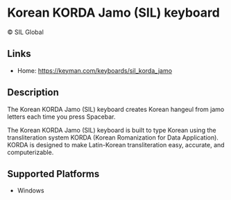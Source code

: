 Korean KORDA Jamo (SIL) keyboard
==============

© SIL Global

Links
-----
 * Home: https://keyman.com/keyboards/sil_korda_jamo

Description
-----------

The Korean KORDA Jamo (SIL) keyboard creates Korean hangeul from jamo letters each time you press Spacebar.

The Korean KORDA Jamo (SIL) keyboard is built to type Korean using the transliteration system KORDA (Korean Romanization for Data Application). KORDA is designed to make Latin-Korean transliteration easy, accurate, and computerizable.


Supported Platforms
-------------------
 * Windows

